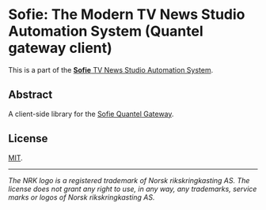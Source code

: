 # Sofie: The Modern TV News Studio Automation System (Quantel gateway client)

This is a part of the [**Sofie** TV News Studio Automation System](https://github.com/nrkno/Sofie-TV-automation/).

## Abstract

A client-side library for the [Sofie Quantel Gateway](https://github.com/nrkno/tv-automation-quantel-gateway).

## License

[MIT](./LICENSE).


---

*The NRK logo is a registered trademark of Norsk rikskringkasting AS. The license does not grant any right to use, in any way, any trademarks, service marks or logos of Norsk rikskringkasting AS.*
